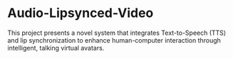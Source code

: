 # Audio-Lipsynced-Video
This project presents a novel system that integrates Text-to-Speech (TTS) and lip synchronization to enhance human-computer interaction through intelligent, talking virtual avatars.

